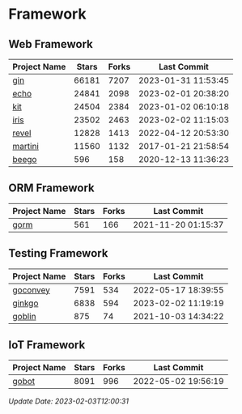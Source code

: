 # Framework

## Web Framework
| Project Name | Stars | Forks | Last Commit |
| ------------ | ----- | ----- | ----------- |
| [gin](https://github.com/gin-gonic/gin) | 66181 | 7207 | 2023-01-31 11:53:45 |
| [echo](https://github.com/labstack/echo) | 24841 | 2098 | 2023-02-01 20:38:20 |
| [kit](https://github.com/go-kit/kit) | 24504 | 2384 | 2023-01-02 06:10:18 |
| [iris](https://github.com/kataras/iris) | 23502 | 2463 | 2023-02-02 11:15:03 |
| [revel](https://github.com/revel/revel) | 12828 | 1413 | 2022-04-12 20:53:30 |
| [martini](https://github.com/go-martini/martini) | 11560 | 1132 | 2017-01-21 21:58:54 |
| [beego](https://github.com/astaxie/beego) | 596 | 158 | 2020-12-13 11:36:23 |

## ORM Framework
| Project Name | Stars | Forks | Last Commit |
| ------------ | ----- | ----- | ----------- |
| [gorm](https://github.com/jinzhu/gorm) | 561 | 166 | 2021-11-20 01:15:37 |

## Testing Framework
| Project Name | Stars | Forks | Last Commit |
| ------------ | ----- | ----- | ----------- |
| [goconvey](https://github.com/smartystreets/goconvey) | 7591 | 534 | 2022-05-17 18:39:55 |
| [ginkgo](https://github.com/onsi/ginkgo) | 6838 | 594 | 2023-02-02 11:19:19 |
| [goblin](https://github.com/franela/goblin) | 875 | 74 | 2021-10-03 14:34:22 |

## IoT Framework
| Project Name | Stars | Forks | Last Commit |
| ------------ | ----- | ----- | ----------- |
| [gobot](https://github.com/hybridgroup/gobot) | 8091 | 996 | 2022-05-02 19:56:19 |

*Update Date: 2023-02-03T12:00:31*